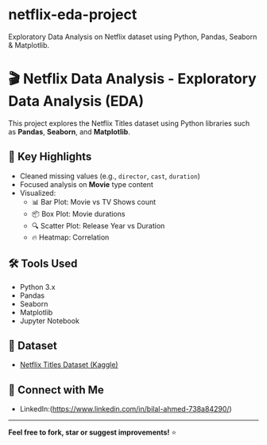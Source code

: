 # netflix-eda-project
Exploratory Data Analysis on Netflix dataset using Python, Pandas, Seaborn &amp; Matplotlib.

# 🎬 Netflix Data Analysis - Exploratory Data Analysis (EDA)

This project explores the Netflix Titles dataset using Python libraries such as **Pandas**, **Seaborn**, and **Matplotlib**.

## 📌 Key Highlights

- Cleaned missing values (e.g., `director`, `cast`, `duration`)
- Focused analysis on **Movie** type content
- Visualized:
  - 📊 Bar Plot: Movie vs TV Shows count
  - 📦 Box Plot: Movie durations
  - 🔍 Scatter Plot: Release Year vs Duration
  - 🔥 Heatmap: Correlation

## 🛠 Tools Used

- Python 3.x  
- Pandas  
- Seaborn  
- Matplotlib  
- Jupyter Notebook

## 📁 Dataset

- [Netflix Titles Dataset (Kaggle)](https://www.kaggle.com)

## 🔗 Connect with Me

- LinkedIn:(https://www.linkedin.com/in/bilal-ahmed-738a84290/)

---

**Feel free to fork, star or suggest improvements!** ⭐
